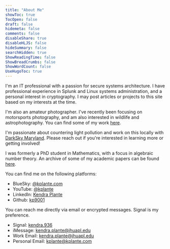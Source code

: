 ```yaml
---
title: "About Me"
showToc: true
TocOpen: false
draft: false
hidemeta: false
comments: false
disableShare: true
disableHLJS: false
hideSummary: false
searchHidden: true
ShowReadingTime: false
ShowBreadCrumbs: false
ShowWordCount: false
UseHugoToc: true
---
```


I'm an IT professional with a passion for secure systems architecture. I have professional experience in Splunk and Linux systems administration, and a personal interest in cryptography. I may post articles or projects to this site based on my interests at the time. 

I'm also an amateur photographer. I've recently been focusing on motorsports photography, and am also interested in wildlife and astrophotography. You can find some of my work [here](/photography).

I'm passionate about countering light pollution and work on this locally with [DarkSky Maryland](https://darkskymd.org/). Please reach out if you're interested in learning more or getting involved! 

I was formerly a PhD student in Mathematics, with a focus in algebraic number theory. An archive of some of my academic papers can be found [here](/papers).

You can find me on the following platforms: 

- BlueSky: [@kplante.com](https://bsky.app/profile/kplante.com)
- YouTube: [@kplante](https://www.youtube.com/@kplante)
- LinkedIn: [Kendra Plante](https://www.linkedin.com/in/kendra-plante-1b4454249)
- Github: [kp9001](https://github.com/kp9001)

You can reach me directly via email or encrypted messages. Signal is my preference. 

- Signal: [kendra.936](https://signal.me/#eu/r6WQL9ceeKBqDtO38Bzcv1xD6ISGGu3Ro_0vrTIKE0D67p6xSxZNcI566gQ0Gbfn)
- iMessage: [kendra.plante@jhuapl.edu](iMessage://kendra.plante@jhuapl.edu)
- Work Email: [kendra.plante@jhuapl.edu](mailto:kendra.plante@jhuapl.edu)
- Personal Email: [kplante@kplante.com](mailto:kplante@kplante.com)
